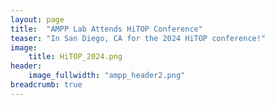 ```yaml
---
layout: page
title:  "AMPP Lab Attends HiTOP Conference"
teaser: "In San Diego, CA for the 2024 HiTOP conference!"
image:
    title: HiTOP_2024.png
header:
    image_fullwidth: "ampp_header2.png"
breadcrumb: true
---
```

